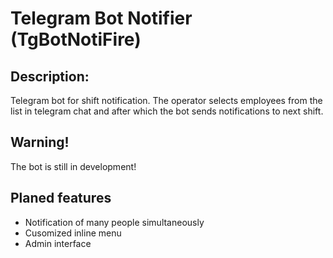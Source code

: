 # Telegram Bot Notifier (TgBotNotiFire)

## Description:
Telegram bot for shift notification. The operator selects employees from the list in telegram chat and after which the bot sends notifications to next shift.

## Warning!
The bot is still in development!

## Planed features
- Notification of many people simultaneously
- Cusomized inline menu
- Admin interface
